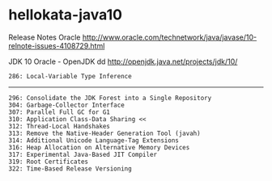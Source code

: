 # hellokata-java10

Release Notes
Oracle
http://www.oracle.com/technetwork/java/javase/10-relnote-issues-4108729.html

JDK 10
Oracle - OpenJDK
dd
http://openjdk.java.net/projects/jdk/10/

    286: Local-Variable Type Inference
---
    296: Consolidate the JDK Forest into a Single Repository
    304: Garbage-Collector Interface
    307: Parallel Full GC for G1
    310: Application Class-Data Sharing <<
    312: Thread-Local Handshakes
    313: Remove the Native-Header Generation Tool (javah)
    314: Additional Unicode Language-Tag Extensions
    316: Heap Allocation on Alternative Memory Devices
    317: Experimental Java-Based JIT Compiler
    319: Root Certificates
    322: Time-Based Release Versioning
